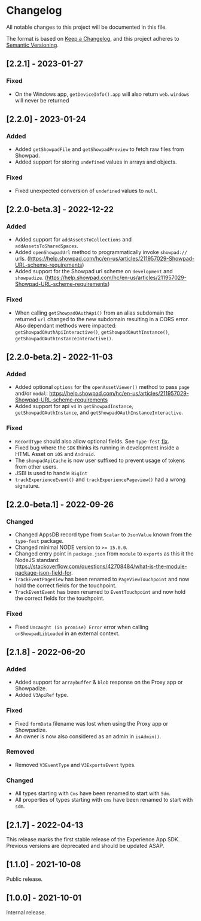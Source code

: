 # Changelog

All notable changes to this project will be documented in this file.

The format is based on [Keep a Changelog](https://keepachangelog.com/en/1.0.0/),
and this project adheres to [Semantic Versioning](https://semver.org/).

## [2.2.1] - 2023-01-27

### Fixed

- On the Windows app, `getDeviceInfo().app` will also return `web`. `windows`
  will never be returned

## [2.2.0] - 2023-01-24

### Added

- Added `getShowpadFile` and `getShowpadPreview` to fetch raw files from
  Showpad.
- Added support for storing `undefined` values in arrays and objects.

### Fixed

- Fixed unexpected conversion of `undefined` values to `null`.

## [2.2.0-beta.3] - 2022-12-22

### Added

- Added support for `addAssetsToCollections` and `addAssetsToSharedSpaces`.
- Added `openShowpadUrl` method to programmatically invoke `showpad://` urls.
  (https://help.showpad.com/hc/en-us/articles/211957029-Showpad-URL-scheme-requirements)
- Added support for the Showpad url scheme on `development` and `showpadize`.
  (https://help.showpad.com/hc/en-us/articles/211957029-Showpad-URL-scheme-requirements)

### Fixed

- When calling `getShowpadOAuthApi()` from an alias subdomain the returned `url`
  changed to the new subdomain resulting in a CORS error. Also dependant methods
  were impacted: `getShowpadOAuthApiInteractive()`, `getShowpadOAuthInstance()`,
  `getShowpadOAuthInstanceInteractive()`.

## [2.2.0-beta.2] - 2022-11-03

### Added

- Added optional `options` for the `openAssetViewer()` method to pass `page`
  and/or `modal`:
  https://help.showpad.com/hc/en-us/articles/211957029-Showpad-URL-scheme-requirements
- Added support for api `v4` in `getShowpadInstance`, `getShowpadOAuthInstance`,
  and `getShowpadOAuthInstanceInteractive`.

### Fixed

- `RecordType` should also allow optional fields. See `type-fest`
  [fix](https://github.com/sindresorhus/type-fest/pull/465).
- Fixed bug where the `SDK` thinks its running in development inside a HTML
  Asset on `iOS` and `Android`.
- The `showpadApiCache` is now user suffixed to prevent usage of tokens from
  other users.
- JSBI is used to handle `BigInt`
- `trackExperienceEvent()` and `trackExperiencePageview()` had a wrong
  signature.

## [2.2.0-beta.1] - 2022-09-26

### Changed

- Changed AppsDB record type from `Scalar` to `JsonValue` known from the
  `type-fest` package.
- Changed minimal NODE version to `>= 15.0.0`.
- Changed entry point in `package.json` from `module` to `exports` as this it
  the NodeJS standard:
  https://stackoverflow.com/questions/42708484/what-is-the-module-package-json-field-for.
- `TrackEventPageView` has been renamed to `PageViewTouchpoint` and now hold the
  correct fields for the touchpoint.
- `TrackEventEvent` has been renamed to `EventTouchpoint` and now hold the
  correct fields for the touchpoint.

### Fixed

- Fixed `Uncaught (in promise) Error` error when calling `onShowpadLibLoaded` in
  an external context.

## [2.1.8] - 2022-06-20

### Added

- Added support for `arraybuffer` & `blob` response on the Proxy app or
  Showpadize.
- Added `V3ApiRef` type.

### Fixed

- Fixed `formData` filename was lost when using the Proxy app or Showpadize.
- An owner is now also considered as an admin in `isAdmin()`.

### Removed

- Removed `V3EventType` and `V3ExportsEvent` types.

### Changed

- All types starting with `Cms` have been renamed to start with `Sdm`.
- All properties of types starting with `cms` have been renamed to start with
  `sdm`.

## [2.1.7] - 2022-04-13

This release marks the first stable release of the Experience App SDK. Previous
versions are deprecated and should be updated ASAP.

## [1.1.0] - 2021-10-08

Public release.

## [1.0.0] - 2021-10-01

Internal release.
